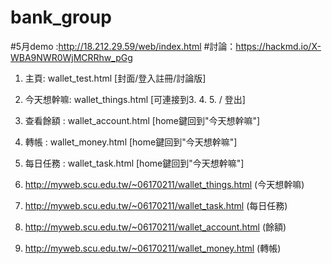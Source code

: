 # bank_group


#5月demo :http://18.212.29.59/web/index.html
#討論：https://hackmd.io/X-WBA9NWR0WjMCRRhw_pGg

1. 主頁: wallet_test.html [封面/登入註冊/討論版]
2. 今天想幹嘛: wallet_things.html [可連接到3. 4. 5. / 登出]
3. 查看餘額 : wallet_account.html [home鍵回到"今天想幹嘛"]
4. 轉帳 : wallet_money.html [home鍵回到"今天想幹嘛"]
5. 每日任務 : wallet_task.html [home鍵回到"今天想幹嘛"]

1. http://myweb.scu.edu.tw/~06170211/wallet_things.html (今天想幹嘛)
2. http://myweb.scu.edu.tw/~06170211/wallet_task.html (每日任務)
3. http://myweb.scu.edu.tw/~06170211/wallet_account.html (餘額)
4. http://myweb.scu.edu.tw/~06170211/wallet_money.html (轉帳)
